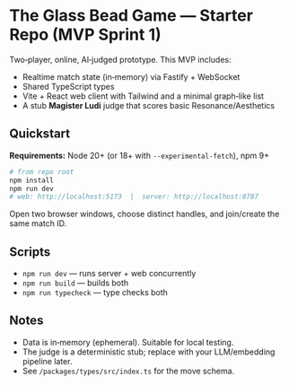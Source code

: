 # The Glass Bead Game — Starter Repo (MVP Sprint 1)

Two‑player, online, AI‑judged prototype. This MVP includes:
- Realtime match state (in‑memory) via Fastify + WebSocket
- Shared TypeScript types
- Vite + React web client with Tailwind and a minimal graph‑like list
- A stub **Magister Ludi** judge that scores basic Resonance/Aesthetics

## Quickstart
**Requirements:** Node 20+ (or 18+ with `--experimental‐fetch`), npm 9+

```bash
# from repo root
npm install
npm run dev
# web: http://localhost:5173  |  server: http://localhost:8787
```
Open two browser windows, choose distinct handles, and join/create the same match ID.

## Scripts
- `npm run dev` — runs server + web concurrently
- `npm run build` — builds both
- `npm run typecheck` — type checks both

## Notes
- Data is in‑memory (ephemeral). Suitable for local testing.
- The judge is a deterministic stub; replace with your LLM/embedding pipeline later.
- See `/packages/types/src/index.ts` for the move schema.
